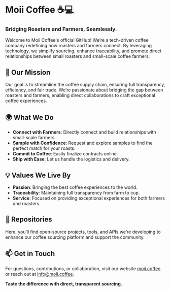 # Moii Coffee ☕💻

### Bridging Roasters and Farmers, Seamlessly.

Welcome to Moii Coffee's official GitHub! We’re a tech-driven coffee company redefining how roasters and farmers connect. By leveraging technology, we simplify sourcing, enhance traceability, and promote direct relationships between small roasters and small-scale coffee farmers.

## 🚀 Our Mission
Our goal is to streamline the coffee supply chain, ensuring full transparency, efficiency, and fair trade. We’re passionate about bridging the gap between roasters and farmers, enabling direct collaborations to craft exceptional coffee experiences.

## 🌍 What We Do
- **Connect with Farmers**: Directly connect and build relationships with small-scale farmers.
- **Sample with Confidence**: Request and explore samples to find the perfect match for your roasts.
- **Commit to Coffee**: Easily finalize contracts online.
- **Ship with Ease**: Let us handle the logistics and delivery.

## 💡 Values We Live By
- **Passion**: Bringing the best coffee experiences to the world.
- **Traceability**: Maintaining full transparency from farm to cup.
- **Service**: Focused on providing exceptional experiences for both farmers and roasters.

## 📂 Repositories
Here, you’ll find open-source projects, tools, and APIs we’re developing to enhance our coffee sourcing platform and support the community.

## 📫 Get in Touch
For questions, contributions, or collaboration, visit our website [moii.coffee](https://moii.coffee) or reach out at info@moii.coffee.

**Taste the difference with direct, transparent sourcing.**

